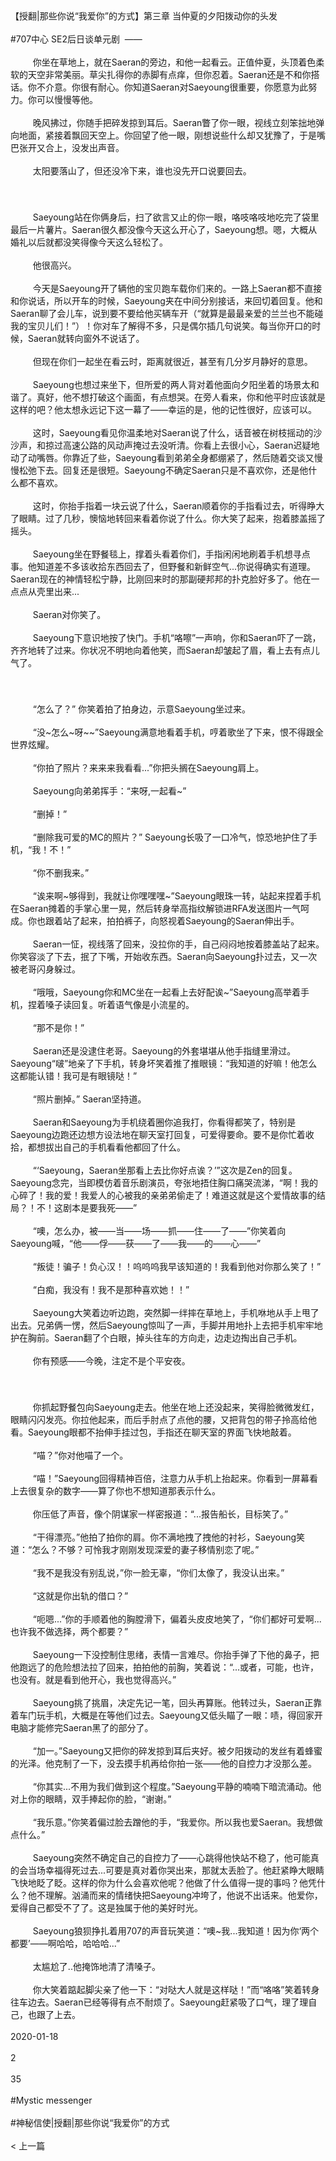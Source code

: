 <br/><br/>【授翻|那些你说“我爱你”的方式】第三章 当仲夏的夕阳拨动你的头发<br/><br/>#707中心 SE2后日谈单元剧  ——<br/><br/>  　　你坐在草地上，就在Saeran的旁边，和他一起看云。正值仲夏，头顶着色柔软的天空非常美丽。草尖扎得你的赤脚有点痒，但你忍着。Saeran还是不和你搭话。你不介意。你很有耐心。你知道Saeran对Saeyoung很重要，你愿意为此努力。你可以慢慢等他。　　<br/><br/>  　　晚风拂过，你随手把碎发掠到耳后。Saeran瞥了你一眼，视线立刻笨拙地弹向地面，紧接着飘回天空上。你回望了他一眼，刚想说些什么却又犹豫了，于是嘴巴张开又合上，没发出声音。<br/><br/>  　　太阳要落山了，但还没冷下来，谁也没先开口说要回去。<br/><br/>  　　<br/><br/>  　　Saeyoung站在你俩身后，扫了欲言又止的你一眼，咯吱咯吱地吃完了袋里最后一片薯片。Saeran很久都没像今天这么开心了，Saeyoung想。嗯，大概从婚礼以后就都没笑得像今天这么轻松了。<br/><br/>  　　他很高兴。　　<br/><br/>  　　今天是Saeyoung开了辆他的宝贝跑车载你们来的。一路上Saeran都不直接和你说话，所以开车的时候，Saeyoung夹在中间分别接话，来回切着回复。他和Saeran聊了会儿车，说到要不要给他买辆车开（“就算是最最亲爱的兰兰也不能碰我的宝贝儿们！”）！你对车了解得不多，只是偶尔插几句说笑。每当你开口的时候，Saeran就转向窗外不说话了。<br/><br/>  　　但现在你们一起坐在看云时，距离就很近，甚至有几分岁月静好的意思。<br/><br/>  　　Saeyoung也想过来坐下，但所爱的两人背对着他面向夕阳坐着的场景太和谐了。真好，他不想打破这个画面，有点想哭。在旁人看来，你和他平时应该就是这样的吧？他太想永远记下这一幕了——幸运的是，他的记性很好，应该可以。<br/><br/>  　　这时，Saeyoung看见你温柔地对Saeran说了什么，话音被在树枝摇动的沙沙声，和掠过高速公路的风动声掩过去没听清。你看上去很小心，Saeran迟疑地动了动嘴唇。你靠近了些，Saeyoung看到弟弟全身都绷紧了，然后随着交谈又慢慢松弛下去。回复还是很短。Saeyoung不确定Saeran只是不喜欢你，还是他什么都不喜欢。<br/><br/>  　　这时，你抬手指着一块云说了什么，Saeran顺着你的手指看过去，听得睁大了眼睛。过了几秒，懊恼地转回来看着你说了什么。你大笑了起来，抱着膝盖摇了摇头。<br/><br/>  　　Saeyoung坐在野餐毯上，撑着头看着你们，手指闲闲地刷着手机想寻点事。他知道差不多该收拾东西回去了，但野餐和新鲜空气...你说得确实有道理。Saeran现在的神情轻松宁静，比刚回来时的那副硬邦邦的扑克脸好多了。他在一点点从壳里出来...<br/><br/>  　　Saeran对你笑了。<br/><br/>  　　Saeyoung下意识地按了快门。手机“咯嚓”一声响，你和Saeran吓了一跳，齐齐地转了过来。你状况不明地向着他笑，而Saeran却皱起了眉，看上去有点儿气了。<br/><br/>  　　<br/><br/>  　　“怎么了？” 你笑着拍了拍身边，示意Saeyoung坐过来。　　<br/><br/>  　　“没~怎么~呀~~”Saeyoung满意地看着手机，哼着歌坐了下来，恨不得跟全世界炫耀。<br/><br/>  　　“你拍了照片？来来来我看看...”你把头搁在Saeyoung肩上。<br/><br/>  　　Saeyoung向弟弟挥手：“来呀,一起看~”<br/><br/>  　　“删掉！”　<br/><br/>  　　“删除我可爱的MC的照片？” Saeyoung长吸了一口冷气，惊恐地护住了手机，“我！不！”　　<br/><br/>  　　“你不删我来。” 　　<br/><br/>  　　“诶来啊~够得到，我就让你嘿嘿嘿~”Saeyoung眼珠一转，站起来捏着手机在Saeran摊着的手掌心里一晃，然后转身举高指纹解锁进RFA发送图片一气呵成。你也跟着站了起来，拍拍裤子，向怒视着Saeyoung的Saeran伸出手。<br/><br/>  　　Saeran一怔，视线落了回来，没拉你的手，自己闷闷地按着膝盖站了起来。你笑容淡了下去，抿了下嘴，开始收东西。Saeran向Saeyoung扑过去，又一次被老哥闪身躲过。　　<br/><br/>  　　“哦哦，Saeyoung你和MC坐在一起看上去好配诶~”Saeyoung高举着手机，捏着嗓子读回复。听着语气像是小流星的。　　<br/><br/>  　　“那不是你！”　<br/><br/>  　　Saeran还是没逮住老哥。Saeyoung的外套堪堪从他手指缝里滑过。Saeyoung“啵”地亲了下手机，转身坏笑着推了推眼镜：“我知道的好嘛！他怎么这都能认错！我可是有眼镜哒！”　<br/><br/>  　　“照片删掉。” Saeran坚持道。　<br/><br/>  　　Saeran和Saeyoung为手机绕着圈你追我打，你看得都笑了，特别是Saeyoung边跑还边想方设法地在聊天室打回复，可爱得要命。要不是你忙着收拾，都想拔出自己的手机看看他都回了什么。<br/><br/>  　　“‘Saeyoung，Saeran坐那看上去比你好点诶？’”这次是Zen的回复。Saeyoung念完，当即模仿着音乐剧演员，夸张地捂住胸口痛哭流涕，“啊！我的心碎了！我的爱！我爱人的心被我的亲弟弟偷走了！难道这就是这个爱情故事的结局？！不！这剧本是要我死——”　　<br/><br/>  　　“噢，怎么办，被——当——场——抓——住——了——”你笑着向Saeyoung喊，“他——俘——获——了——我——的——心——”　　<br/><br/>  　　“叛徒！骗子！负心汉！！呜呜呜我早该知道的！我看到他对你那么笑了！”　　<br/><br/>  　　“白痴，我没有！我不是那种喜欢她！！”　　<br/><br/>  　　Saeyoung大笑着边听边跑，突然脚一绊摔在草地上，手机咻地从手上甩了出去。兄弟俩一愣，然后Saeyoung惊叫了一声，手脚并用地扑上去把手机牢牢地护在胸前。Saeran翻了个白眼，掉头往车的方向走，边走边掏出自己手机。<br/><br/>  　　你有预感——今晚，注定不是个平安夜。　<br/><br/>  　　　<br/><br/>  　　你抓起野餐包向Saeyoung走去。他坐在地上还没起来，笑得脸微微发红，眼睛闪闪发亮。你拉他起来，而后手肘点了点他的腰，又把背包的带子拎高给他看。Saeyoung眼都不抬伸手挂过包，手指还在聊天室的界面飞快地敲着。　　<br/><br/>  　　“喵？”你对他喵了一个。　　<br/><br/>  　　“喵！”Saeyoung回得精神百倍，注意力从手机上抬起来。你看到一屏幕看上去很复杂的数字——算了你也不想知道那表示什么。　　<br/><br/>  　　你压低了声音，像个阴谋家一样密报道：“...报告船长，目标笑了。”　　<br/><br/>  　　“干得漂亮。”他拍了拍你的肩。你不满地拽了拽他的衬衫，Saeyoung笑道：“怎么？不够？可怜我才刚刚发现深爱的妻子移情别恋了呢。”　　<br/><br/>  　　“我不是我没有别乱说，”你一脸无辜，“你们太像了，我没认出来。”　<br/><br/>  　　“这就是你出轨的借口？”　　<br/><br/>  　　“呃嗯...”你的手顺着他的胸膛滑下，偏着头皮皮地笑了，“你们都好可爱啊...也许我不做选择，两个都要？”　　<br/><br/>  　　Saeyoung一下没控制住思绪，表情一言难尽。你抬手弹了下他的鼻子，把他跑远了的危险想法拉了回来，拍拍他的前胸，笑着说：“...或者，可能，也许，也没有。就是看到他开心，我也觉得高兴。”　　<br/><br/>  　　Saeyoung挑了挑眉，决定先记一笔，回头再算账。他转过头，Saeran正靠着车门玩手机，大概是在等他们过去。Saeyoung又低头瞄了一眼：啧，得回家开电脑才能修完Saeran黑了的部分了。　　<br/><br/>  　　“加一。”Saeyoung又把你的碎发掠到耳后夹好。被夕阳拨动的发丝有着蜂蜜的光泽。他克制了一下，没去摸手机再给你拍一张——他的自控力才没那么差。　　<br/><br/>  　　“你其实...不用为我们做到这个程度。”Saeyoung平静的喃喃下暗流涌动。他对上你的眼睛，双手捧起你的脸，“谢谢。”　　<br/><br/>  　　“我乐意。”你笑着偏过脸去蹭他的手，“我爱你。所以我也爱Saeran。我想做点什么。”　　<br/><br/>  　　Saeyoung突然不确定自己的自控力了——心跳得他快站不稳了，他可能真的会当场幸福得死过去...可要是真对着你哭出来，那就太丢脸了。他赶紧睁大眼睛飞快地眨了眨。这样的你为什么会喜欢他呢？他做了什么值得一提的事吗？他凭什么？他不理解。汹涌而来的情绪快把Saeyoung冲垮了，他说不出话来。他爱你，爱得自己都受不了了。这是独属于他的美好时光。<br/><br/>  　　Saeyoung狼狈挣扎着用707的声音玩笑道：“噢~我...我知道！因为你‘两个都要’——啊哈哈，哈哈哈...”<br/><br/>  　　太尴尬了..他掩饰地清了清嗓子。　<br/><br/>  　　你大笑着踮起脚尖亲了他一下：“对哒大人就是这样哒！”而“咯咯”笑着转身往车边去。Saeran已经等得有点不耐烦了。Saeyoung赶紧吸了口气，理了理自己，也跟了上去。<br/><br/>2020-01-18<br/><br/>2<br/><br/>35<br/><br/>#Mystic messenger<br/><br/>#神秘信使|授翻|那些你说“我爱你”的方式<br/><br/>< 上一篇<br/><br/>